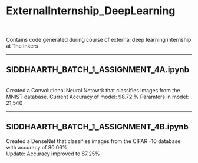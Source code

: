 # ExternalInternship_DeepLearning
<br>
 <br>
Contains code generated during course of external deep learning internship at The Inkers
<br>

---
## SIDDHAARTH_BATCH_1_ASSIGNMENT_4A.ipynb
<br>
Created a Convolutional Neural Netowrk that classifies images from the MNIST database.
Current Accuracy of model: 98.72 %  
Paramters in model: 21,540 
<br>

---
## SIDDHAARTH_BATCH_1_ASSIGNMENT_4B.ipynb
Created a DenseNet that classifies images from the CIFAR -10 database with accuracy of 80.06%
<br>
Update: Accuracy improved to 87.25%
